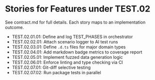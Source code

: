 # Stories for Features under TEST.02

See contract.md for full details. Each story maps to an implementation outcome.

- TEST.02.01.01: Define and log TEST_PHASES in orchestrator
- TEST.02.02.01: Attach scenario logger to AI test runs
- TEST.02.03.01: Define `.d.ts` files for major domain types
- TEST.02.04.01: Add markdown badge metrics to coverage report
- TEST.02.05.01: Implement fuzzed data generation logic
- TEST.02.06.01: Enforce linting and type checking via CI
- TEST.02.07.01: Git-diff selective testing
- TEST.02.07.02: Run package tests in parallel
